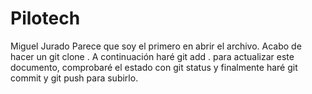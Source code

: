# Pilotech

Miguel Jurado
Parece que soy el primero en abrir el archivo. Acabo de hacer un git clone <url>.
A continuación haré git add . para actualizar este documento, comprobaré el estado con git status y finalmente haré git commit y git push para subirlo.

